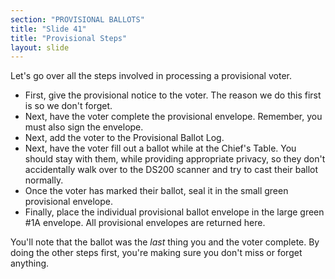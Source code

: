 ```yaml
---
section: "PROVISIONAL BALLOTS"
title: "Slide 41"
title: "Provisional Steps"
layout: slide
---
```


Let's go over all the steps involved in processing a provisional voter.

- First, give the provisional notice to the voter. The reason we do this first is so we don't forget.
- Next, have the voter complete the provisional envelope. Remember, you must also sign the envelope.
- Next, add the voter to the Provisional Ballot Log.
- Next, have the voter fill out a ballot while at the Chief's Table. You should stay with them, while providing appropriate privacy, so they don't accidentally walk over to the DS200 scanner and try to cast their ballot normally.
- Once the voter has marked their ballot, seal it in the small green provisional envelope.
- Finally, place the individual provisional ballot envelope in the large green #1A envelope. All provisional envelopes are returned here.

You'll note that the ballot was the _last_ thing you and the voter complete. By doing the other steps first, you're making sure you don't miss or forget anything.

